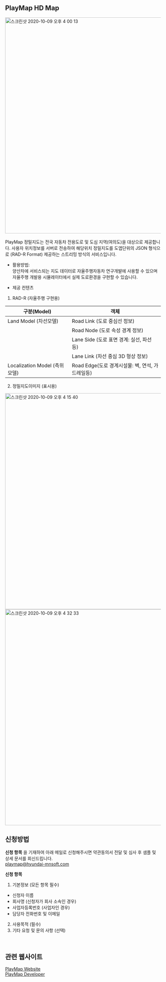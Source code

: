 ## PlayMap HD Map

<div>
<img width="700" alt="스크린샷 2020-10-09 오후 4 00 13" src="https://user-images.githubusercontent.com/58937810/95554857-da866d80-0a4b-11eb-946b-94d8c233413a.png">
</div>

<br> 
PlayMap 정밀지도는 전국 자동차 전용도로 및 도심 지역(여의도)을 대상으로 제공합니다.  
사용자 위치정보를 서버로 전송하여 해당위치 정밀지도를 도엽단위의 JSON 형식으로 (RAD-R Format) 제공하는 스트리밍 방식의 서비스입니다.  

- 활용방법:  
양산차에 서비스되는 지도 데이터로 자율주행자동차 연구개발에 사용할 수 있으며 자율주행 개발용 시뮬레이터에서 실제 도로환경을 구현할 수 있습니다.

- 제공 컨텐츠

1) RAD-R (자율주행 구현용)  

|**구분(Model)**|**객체**|
|------|---|
|Land Model (차선모델) |Road Link (도로 중심선 정보)|
| |Road Node (도로 속성 경계 정보)|
| |Lane Side (도로 표면 경계: 실선, 파선 등)|
| |Lane Link (차선 중심 3D 형상 정보)|
|Localization Model (측위 모델)|Road Edge(도로 경계시설물: 벽, 연석, 가드레일등)|

2) 정밀지도이미지 (표시용)  

<div>
<img width="700" alt="스크린샷 2020-10-09 오후 4 15 40" src="https://user-images.githubusercontent.com/58937810/95554875-e1ad7b80-0a4b-11eb-89ae-3883de5414d7.png">
<img width="700" alt="스크린샷 2020-10-09 오후 4 32 33" src="https://user-images.githubusercontent.com/58937810/95555749-3998b200-0a4d-11eb-8276-52d66067fae8.png"></div>

## 신청방법

**신청 항목** 을 기재하여 아래 메일로 신청해주시면 약관동의서 전달 및 심사 후 샘플 및 상세 문서를 회신드립니다.  
playmap@hyundai-mnsoft.com

**신청 항목**
1. 기본정보 (모든 항목 필수)
- 신청자 이름
- 회사명 (신청자가 회사 소속인 경우)
- 사업자등록번호 (사업자인 경우)
- 담당자 전화번호 및 이메일

2. 사용목적 (필수)
3. 기타 요청 및 문의 사항 (선택)

<br>

## 관련 웹사이트

[PlayMap Website](https://playmap.hyundai-mnsoft.com/)  
[PlayMap Developer](https://developers.hyundai-mnsoft.com/)


